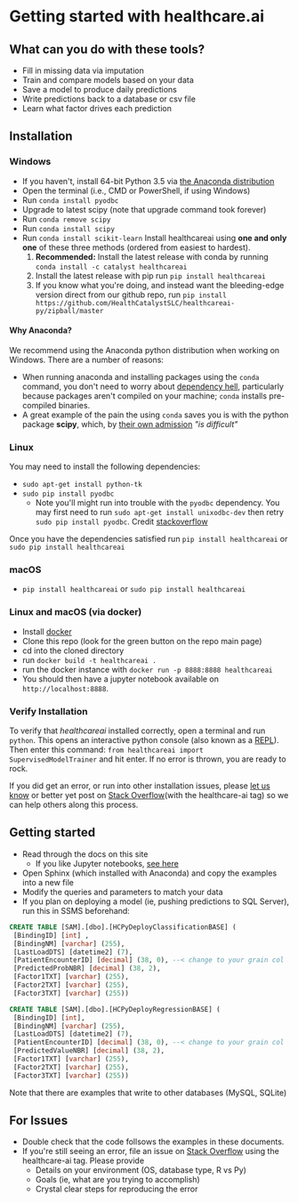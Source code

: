 # Getting started with healthcare.ai

## What can you do with these tools?

- Fill in missing data via imputation
- Train and compare models based on your data
- Save a model to produce daily predictions
- Write predictions back to a database or csv file
- Learn what factor drives each prediction

## Installation

### Windows

- If you haven't, install 64-bit Python 3.5 via [the Anaconda distribution](https://www.continuum.io/downloads)
- Open the terminal (i.e., CMD or PowerShell, if using Windows)
- Run `conda install pyodbc`
- Upgrade to latest scipy (note that upgrade command took forever)
- Run `conda remove scipy`
- Run `conda install scipy`
- Run `conda install scikit-learn`
   Install healthcareai using **one and only one** of these three methods (ordered from easiest to hardest).
     1. **Recommended:** Install the latest release with conda by running `conda install -c catalyst healthcareai`
     2. Install the latest release with pip run `pip install healthcareai`
     3. If you know what you're doing, and instead want the bleeding-edge version direct from our github repo, run `pip install https://github.com/HealthCatalystSLC/healthcareai-py/zipball/master`

#### Why Anaconda?

We recommend using the Anaconda python distribution when working on Windows. There are a number of reasons:
- When running anaconda and installing packages using the `conda` command, you don't need to worry about [dependency hell](https://en.wikipedia.org/wiki/Dependency_hell), particularly because packages aren't compiled on your machine; `conda` installs pre-compiled binaries.
- A great example of the pain the using `conda` saves you is with the python package **scipy**, which, by [their own admission](http://www.scipy.org/scipylib/building/windows.html) *"is difficult"*

### Linux

You may need to install the following dependencies:
- `sudo apt-get install python-tk`
- `sudo pip install pyodbc`
    - Note you'll might run into trouble with the `pyodbc` dependency. You may first need to run `sudo apt-get install unixodbc-dev` then retry `sudo pip install pyodbc`. Credit [stackoverflow](http://stackoverflow.com/questions/2960339/unable-to-install-pyodbc-on-linux)

Once you have the dependencies satisfied run `pip install healthcareai` or `sudo pip install healthcareai`

### macOS

- `pip install healthcareai` or `sudo pip install healthcareai`

### Linux and macOS (via docker)

- Install [docker](https://docs.docker.com/engine/installation/)
- Clone this repo (look for the green button on the repo main page)
- cd into the cloned directory
- run `docker build -t healthcareai .`
- run the docker instance with `docker run -p 8888:8888 healthcareai` 
- You should then have a jupyter notebook available on `http://localhost:8888`.

### Verify Installation

To verify that *healthcareai* installed correctly, open a terminal and run `python`. This opens an interactive python console (also known as a [REPL](https://en.wikipedia.org/wiki/Read%E2%80%93eval%E2%80%93print_loop)). Then enter this command: `from healthcareai import SupervisedModelTrainer` and hit enter. If no error is thrown, you are ready to rock.

If you did get an error, or run into other installation issues, please [let us know](http://healthcare.ai/contact.html) or better yet post on [Stack Overflow](http://stackoverflow.com/questions/tagged/healthcare-ai)(with the healthcare-ai tag) so we can help others along this process.

## Getting started

- Read through the docs on this site
    * If you like Jupyter notebooks, [see here](https://github.com/HealthCatalystSLC/healthcareai-py/blob/master/notebooks/Example1.ipynb)
- Open Sphinx (which installed with Anaconda) and copy the examples into a new file
- Modify the queries and parameters to match your data
- If you plan on deploying a model (ie, pushing predictions to SQL Server), run this in SSMS beforehand:

```sql
CREATE TABLE [SAM].[dbo].[HCPyDeployClassificationBASE] (
 [BindingID] [int] ,
 [BindingNM] [varchar] (255),
 [LastLoadDTS] [datetime2] (7),
 [PatientEncounterID] [decimal] (38, 0), --< change to your grain col
 [PredictedProbNBR] [decimal] (38, 2),
 [Factor1TXT] [varchar] (255),
 [Factor2TXT] [varchar] (255),
 [Factor3TXT] [varchar] (255))

CREATE TABLE [SAM].[dbo].[HCPyDeployRegressionBASE] (
 [BindingID] [int],
 [BindingNM] [varchar] (255),
 [LastLoadDTS] [datetime2] (7),
 [PatientEncounterID] [decimal] (38, 0), --< change to your grain col
 [PredictedValueNBR] [decimal] (38, 2),
 [Factor1TXT] [varchar] (255),
 [Factor2TXT] [varchar] (255),
 [Factor3TXT] [varchar] (255))
```
Note that there are examples that write to other databases (MySQL, SQLite)

## For Issues

- Double check that the code follsows the examples in these documents.
- If you're still seeing an error, file an issue on [Stack Overflow](http://stackoverflow.com/) using the healthcare-ai tag. Please provide
  - Details on your environment (OS, database type, R vs Py)
  - Goals (ie, what are you trying to accomplish)
  - Crystal clear steps for reproducing the error
